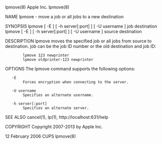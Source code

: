 lpmove(8)                                                                                         Apple Inc.                                                                                        lpmove(8)



NAME
       lpmove - move a job or all jobs to a new destination

SYNOPSIS
       lpmove [ -E ] [ -h server[:port] ] [ -U username ] job destination
       lpmove [ -E ] [ -h server[:port] ] [ -U username ] source destination

DESCRIPTION
       lpmove moves the specified job or all jobs from source to destination. job can be the job ID number or the old destination and job ID:

            lpmove 123 newprinter
            lpmove oldprinter-123 newprinter

OPTIONS
       The lpmove command supports the following options:

       -E
            Forces encryption when connecting to the server.

       -U username
            Specifies an alternate username.

       -h server[:port]
            Specifies an alternate server.

SEE ALSO
       cancel(1), lp(1),
       http://localhost:631/help

COPYRIGHT
       Copyright 2007-2013 by Apple Inc.



12 February 2006                                                                                     CUPS                                                                                           lpmove(8)
